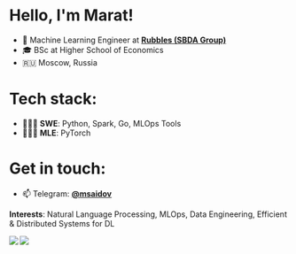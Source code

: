 # Hello, I'm Marat!
- 🔭 Machine Learning Engineer at [**Rubbles (SBDA Group)**](https://rubbles.ru/)
- 🎓 BSc at Higher School of Economics
- 🇷🇺 Moscow, Russia

# Tech stack:
- 🧑🏻‍💻 **SWE**: Python, Spark, Go, MLOps Tools
- 🧑🏻‍💻 **MLE**: PyTorch

# Get in touch:
- 📫 Telegram: [**@msaidov**](https://t.me/msaidov)

**Interests**: Natural Language Processing, MLOps, Data Engineering, Efficient & Distributed Systems for DL

<a href="https://github.com/MaratSaidov"> 
  <img align="left" src="https://github-readme-stats.vercel.app/api?username=MaratSaidov&show_icons=true&count_private=true&theme=tokyonight&hide_border=true&include_all_commits=true"/> 
   <img align="left" src="https://github-readme-stats.vercel.app/api/top-langs/?username=MaratSaidov&hide_border=true&langs_count=3&theme=tokyonight&hide=java,tex,makefile,html"/>
</a>
